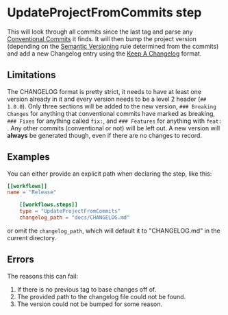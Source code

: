 # UpdateProjectFromCommits step

This will look through all commits since the last tag and parse any [Conventional Commits](https://www.conventionalcommits.org/en/v1.0.0/) it finds. It will then bump the project version (depending on the [Semantic Versioning] rule determined from the commits) and add a new Changelog entry using the [Keep A Changelog](https://keepachangelog.com/en/1.0.0/) format.

## Limitations

The CHANGELOG format is pretty strict, it needs to have at least one version already in it and every version needs to be a level 2 header (`## 1.0.0`). Only three sections will be added to the new version, `### Breaking Changes` for anything that conventional commits have marked as breaking, `### Fixes` for anything called `fix:`, and `### Features` for anything with `feat: `. Any other commits (conventional or not) will be left out. A new version will **always** be generated though, even if there are no changes to record.

## Examples

You can either provide an explicit path when declaring the step, like this:

```toml
[[workflows]]
name = "Release"

    [[workflows.steps]]
    type = "UpdateProjectFromCommits"
    changelog_path = "docs/CHANGELOG.md"
```

or omit the `changelog_path`, which will default it to "CHANGELOG.md" in the current directory.

## Errors

The reasons this can fail:

1. If there is no previous tag to base changes off of.
1. The provided path to the changelog file could not be found.
1. The version could not be bumped for some reason.

[semantic versioning]: https://semver.org
